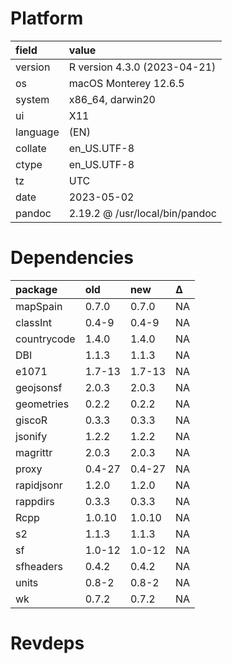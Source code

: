 # Platform

|field    |value                          |
|:--------|:------------------------------|
|version  |R version 4.3.0 (2023-04-21)   |
|os       |macOS Monterey 12.6.5          |
|system   |x86_64, darwin20               |
|ui       |X11                            |
|language |(EN)                           |
|collate  |en_US.UTF-8                    |
|ctype    |en_US.UTF-8                    |
|tz       |UTC                            |
|date     |2023-05-02                     |
|pandoc   |2.19.2 @ /usr/local/bin/pandoc |

# Dependencies

|package     |old    |new    |Δ  |
|:-----------|:------|:------|:--|
|mapSpain    |0.7.0  |0.7.0  |NA |
|classInt    |0.4-9  |0.4-9  |NA |
|countrycode |1.4.0  |1.4.0  |NA |
|DBI         |1.1.3  |1.1.3  |NA |
|e1071       |1.7-13 |1.7-13 |NA |
|geojsonsf   |2.0.3  |2.0.3  |NA |
|geometries  |0.2.2  |0.2.2  |NA |
|giscoR      |0.3.3  |0.3.3  |NA |
|jsonify     |1.2.2  |1.2.2  |NA |
|magrittr    |2.0.3  |2.0.3  |NA |
|proxy       |0.4-27 |0.4-27 |NA |
|rapidjsonr  |1.2.0  |1.2.0  |NA |
|rappdirs    |0.3.3  |0.3.3  |NA |
|Rcpp        |1.0.10 |1.0.10 |NA |
|s2          |1.1.3  |1.1.3  |NA |
|sf          |1.0-12 |1.0-12 |NA |
|sfheaders   |0.4.2  |0.4.2  |NA |
|units       |0.8-2  |0.8-2  |NA |
|wk          |0.7.2  |0.7.2  |NA |

# Revdeps

